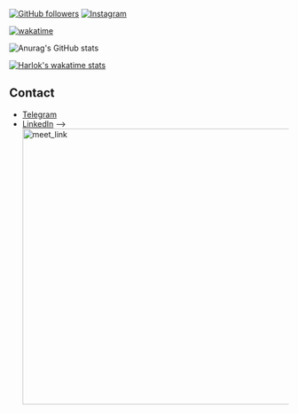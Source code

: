 <!-- <!-- ![Anurag's GitHub stats](https://github-readme-stats.vercel.app/api?username=sleeply&count_private=true&theme=github_dark&show_icons=true)

[![Top Langs](https://github-readme-stats.vercel.app/api/top-langs/?username=sleeply&layout=compact&theme=github_dark)](https://github.com/anuraghazra/github-readme-stats)
 -->
 [![GitHub followers](https://img.shields.io/github/followers/sleeply?style=social)](https://github.com/sleeply)
[![Instagram](https://img.shields.io/badge/instagram-sheroff-orange?style=social)](https://www.instagram.com/_sheroff__/)

<!-- ![Metrics](https://metrics.lecoq.io/sleeply?template=classic&isocalendar=1&isocalendar.duration=full-year) -->

[![wakatime](https://wakatime.com/badge/user/4d3b6291-3912-4162-8f94-f4bcd405e6d4.svg)](https://wakatime.com/@4d3b6291-3912-4162-8f94-f4bcd405e6d4)

![Anurag's GitHub stats](https://github-readme-stats-j05el383g.vercel.app/api/?username=sleeply&count_private=true&include_all_commits=true&theme=github_dark&show_icons=true&&hide=stars,issues,)

[![Harlok's wakatime stats](https://github-readme-stats.vercel.app/api/wakatime?username=Sheroff)](https://github.com/anuraghazra/github-readme-stats&show_icons=true)

## Contact
* [Telegram](https://t.me/Samidarekun)
* [LinkedIn](https://www.linkedin.com/in/alisher-ibodullayev-8582b7258) -->
<a href="https://calendly.com/sleeply/30min" target="_blank"><img width="498" alt="meet_link" src="https://user-images.githubusercontent.com/15426564/144297439-f530f383-e73e-41e0-9914-a9b7d3f432e5.png"></a>